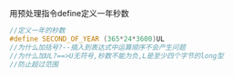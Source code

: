 用预处理指令define定义一年秒数
```c
//定义一年的秒数
#define SECOND_OF_YEAR (365*24*3600)UL
//为什么加括号?--插入到表达式中运算顺序不会产生问题
//为什么加UL?==>U无符号,秒数不能为负,L是至少四个字节的long型
//防止超过范围
```

